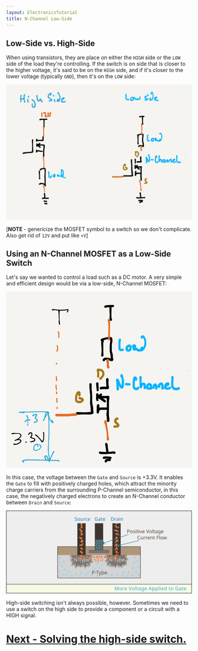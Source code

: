 ```yaml
---
layout: ElectronicsTutorial
title: N-Channel Low-Side 
---
```


## Low-Side vs. High-Side

When using transistors, they are place on either the `HIGH` side or the `LOW` side of the load they're controlling. If the switch is on side that is closer to the higher voltage, it's said to be on the `HIGH` side, and if it's closer to the lower voltage (typically `GND`), then it's on the `LOW` side:

![](../Support_Files/HIGH-SIDE_LOW-SIDE.png)

[**NOTE** - genericize the MOSFET symbol to a switch so we don't complicate. Also get rid of `12V` and put like `+V`]

## Using an N-Channel MOSFET as a Low-Side Switch

Let's say we wanted to control a load such as a DC motor. A very simple and efficient design would be via a low-side, N-Channel MOSFET:

![](../Support_Files/LOW-Side.png)

In this case, the voltage between the `Gate` and `Source` is +3.3V. It enables the `Gate` to fill with positively charged holes, which attract the minority charge carriers from the surrounding P-Channel semiconductor, in this case, the negatively charged electrons to create an N-Channel conductor between `Drain` and `Source`:

![](../Support_Files/MOSFET_Gate_Double_Voltage.svg)

High-side switching isn't always possible, however. Sometimes we need to use a switch on the high side to provide a component or a circuit with a HIGH signal.

# [Next - Solving the high-side switch.](../MOSFET_High-Side_Usage)